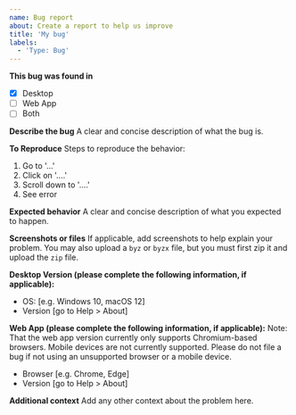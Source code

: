 ```yaml
---
name: Bug report
about: Create a report to help us improve
title: 'My bug'
labels:
  - 'Type: Bug'
---
```


**This bug was found in**

- [x] Desktop
- [ ] Web App
- [ ] Both

**Describe the bug**
A clear and concise description of what the bug is.

**To Reproduce**
Steps to reproduce the behavior:

1. Go to '...'
2. Click on '....'
3. Scroll down to '....'
4. See error

**Expected behavior**
A clear and concise description of what you expected to happen.

**Screenshots or files**
If applicable, add screenshots to help explain your problem. You may also upload a `byz` or `byzx` file, but you must first zip it and upload the `zip` file.

**Desktop Version (please complete the following information, if applicable):**

- OS: [e.g. Windows 10, macOS 12]
- Version [go to Help > About]

**Web App (please complete the following information, if applicable):**
Note: That the web app version currently only supports Chromium-based browsers. Mobile devices are not currently supported. Please do not file a bug if not using an unsupported browser or a mobile device.

- Browser [e.g. Chrome, Edge]
- Version [go to Help > About]

**Additional context**
Add any other context about the problem here.
